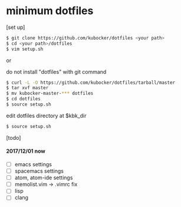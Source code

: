# minimum dotfiles

[set up]
```bash
$ git clone https://github.com/kubocker/dotfiles <your path>
$ cd <your path>/dotfiles
$ vim setup.sh
```
or

do not install "dotfiles" with git command
```bash
$ curl -L -O https://github.com/kubocker/dotfiles/tarball/master
$ tar xvf master
$ mv kubocker-master-*** dotfiles
$ cd dotfiles
$ source setup.sh
```

edit dotfiles directory at $kbk_dir
```bash
$ source setup.sh
```

[todo]
#### 2017/12/01 now
- [ ] emacs settings
- [ ] spacemacs settings
- [ ] atom, atom-ide settings
- [ ] memolist.vim -> .vimrc fix
- [ ] lisp
- [ ] clang
